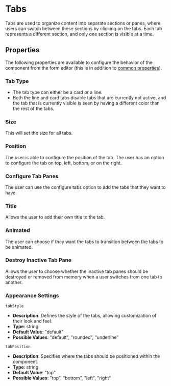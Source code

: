 # Tabs

Tabs are used to organize content into separate sections or panes, where users can switch between these sections by clicking on the tabs. Each tab represents a different section, and only one section is visible at a time.

[//]: # '<iframe width="100%" height="500" src="https://pd-docs-adminportal-test.shesha.dev/shesha/forms-designer/?id=41d541dc-75c9-4436-ad41-3b39ea828efb" title="Tabs Component" ></iframe>'

## Properties

The following properties are available to configure the behavior of the component from the form editor (this is in addition to [common properties](/docs/front-end-basics/form-components/common-component-properties)).

### Tab Type

- The tab type can either be a card or a line.
- Both the line and card tabs disable tabs that are currently not active, and the tab that is currently visible is seen by having a different color than the rest of the tabs.

### Size
 This will set the size for all tabs.

### Position
 The user is able to configure the position of the tab. The user has an option to configure the tab on top, left, bottom, or on the right.

### Configure Tab Panes
 The user can use the configure tabs option to add the tabs that they want to have.

  <!-- ![Configure Tab Panes]() -->

### Title
 Allows the user to add their own title to the tab.

### Animated
 The user can choose if they want the tabs to transition between the tabs to be animated.

### Destroy Inactive Tab Pane
 Allows the user to choose whether the inactive tab panes should be destroyed or removed from memory when a user switches from one tab to another.

### Appearance Settings

``tabStyle``

- **Description**: Defines the style of the tabs, allowing customization of their look and feel.
- **Type**: string
- **Default Value**: "default"
- **Possible Values**: "default", "rounded", "underline"

``tabPosition``

- **Description**: Specifies where the tabs should be positioned within the component.
- **Type**: string
- **Default Value**: "top"
- **Possible Values**: "top", "bottom", "left", "right"
